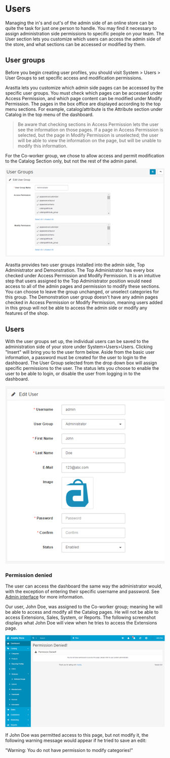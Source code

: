 Users
=====

Managing the in's and out's of the admin side of an online store can be quite the task for just one person to handle. You may find it necessary to assign administration side permissions to specific people on your team. The User section lets you customize which users can access the admin side of the store, and what sections can be accessed or modified by them.

User groups
-----------

Before you begin creating user profiles, you should visit System > Users > User Groups to set specific access and modification permissions.

Arastta lets you customize which admin side pages can be accessed by the specific user groups. You must check which pages can be accessed under Access Permission, and which page content can be modified under Modify Permission. The pages in the box office are displayed according to the top menu sections. For example, catalog/attribute is the Attribute section under Catalog in the top menu of the dashboard.

> Be aware that checking sections in Access Permission lets the user see the information on those pages. If a page in Access Permission is selected, but the page in Modify Permission is unselected; the user will be able to view the information on the page, but will be unable to modify this information.

For the Co-worker group, we chose to allow access and permit modification to the Catalog Section only, but not the rest of the admin panel.

![user groups backend](_images/user-groups.png)

Arastta provides two user groups installed into the admin side, Top Administrator and Demonstration. The Top Administrator has every box checked under Access Permission and Modify Permission. It is an intuitive step that users assigned to the Top Administrator position would need access to all of the admin pages and permission to modify these sections. You can choose to leave the group unchanged, or unselect categories for this group. The Demonstration user group doesn't have any admin pages checked in Access Permission or Modify Permission, meaning users added in this group will not be able to access the admin side or modify any features of the shop.

Users
-----

With the user groups set up, the individual users can be saved to the administration side of your store under System>Users>Users. Clicking "Insert" will bring you to the user form below. Aside from the basic user information, a password must be created for the user to login to the dashboard. The User Group selected from the drop down box will assign specific permissions to the user. The status lets you choose to enable the user to be able to login, or disable the user from logging in to the dashboard.

![user detail back end](_images/user-detail.png)

### Permission denied

The user can access the dashboard the same way the administrator would, with the exception of entering their specific username and password. See [Admin interface](docs/user-manual/admin/overview) for more information.

Our user, John Doe, was assigned to the Co-worker group; meaning he will be able to access and modify all the Catalog pages. He will not be able to access Extensions, Sales, System, or Reports. The following screenshot displays what John Doe will view when he tries to access the Extensions page.

![permission denied](_images/user-permission-denied.png)

If John Doe was permitted access to this page, but not modify it, the following warning message would appear if he tried to save an edit:

"Warning: You do not have permission to modify categories!"
